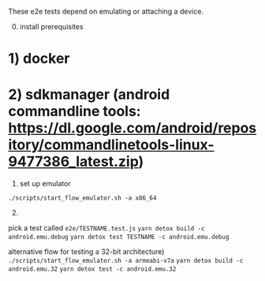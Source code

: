 These e2e tests depend on emulating or attaching a device.

0) install prerequisites
# 1) docker
# 2) sdkmanager (android commandline tools: https://dl.google.com/android/repository/commandlinetools-linux-9477386_latest.zip)

1) set up emulator

`./scripts/start_flow_emulator.sh -a x86_64`

2) 

pick a test called `e2e/TESTNAME.test.js`
`yarn detox build -c android.emu.debug`
`yarn detox test TESTNAME -c android.emu.debug`

alternative flow for testing a 32-bit architecture)
`./scripts/start_flow_emulator.sh -a armeabi-v7a`
`yarn detox build -c android.emu.32`
`yarn detox test -c android.emu.32`

